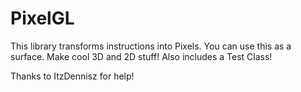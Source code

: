 # PixelGL

This library transforms instructions into Pixels. You can use this as a surface. Make cool 3D and 2D stuff!
Also includes a Test Class!

Thanks to ItzDennisz for help!
